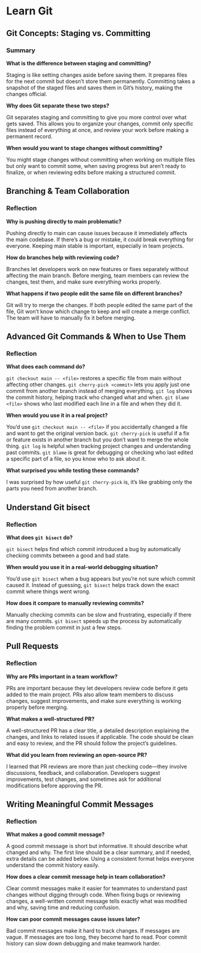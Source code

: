 # Learn Git

## Git Concepts: Staging vs. Committing

### Summary

**What is the difference between staging and committing?**

Staging is like setting changes aside before saving them. It prepares files for the next commit but doesn’t store them permanently. Committing takes a snapshot of the staged files and saves them in Git’s history, making the changes official.

**Why does Git separate these two steps?**

Git separates staging and committing to give you more control over what gets saved. This allows you to organize your changes, commit only specific files instead of everything at once, and review your work before making a permanent record.

**When would you want to stage changes without committing?**

You might stage changes without committing when working on multiple files but only want to commit some, when saving progress but aren’t ready to finalize, or when reviewing edits before making a structured commit.

## Branching & Team Collaboration

### Reflection

**Why is pushing directly to main problematic?**

Pushing directly to main can cause issues because it immediately affects the main codebase. If there’s a bug or mistake, it could break everything for everyone. Keeping main stable is important, especially in team projects.

**How do branches help with reviewing code?**

Branches let developers work on new features or fixes separately without affecting the main branch. Before merging, team members can review the changes, test them, and make sure everything works properly.

**What happens if two people edit the same file on different branches?**

Git will try to merge the changes. If both people edited the same part of the file, Git won’t know which change to keep and will create a merge conflict. The team will have to manually fix it before merging.

## Advanced Git Commands & When to Use Them

### Reflection

**What does each command do?**

`git checkout main -- <file>` restores a specific file from main without affecting other changes. `git cherry-pick <commit>` lets you apply just one commit from another branch instead of merging everything. `git log` shows the commit history, helping track who changed what and when. `git blame <file>` shows who last modified each line in a file and when they did it.

**When would you use it in a real project?**

You’d use `git checkout main -- <file>` if you accidentally changed a file and want to get the original version back. `git cherry-pick` is useful if a fix or feature exists in another branch but you don’t want to merge the whole thing. `git log` is helpful when tracking project changes and understanding past commits. `git blame` is great for debugging or checking who last edited a specific part of a file, so you know who to ask about it.

**What surprised you while testing these commands?**

I was surprised by how useful `git cherry-pick` is, it’s like grabbing only the parts you need from another branch.

## Understand Git bisect

### Reflection

**What does `git bisect` do?**

`git bisect` helps find which commit introduced a bug by automatically checking commits between a good and bad state.

**When would you use it in a real-world debugging situation?**

You’d use `git bisect` when a bug appears but you’re not sure which commit caused it. Instead of guessing, `git bisect` helps track down the exact commit where things went wrong.

**How does it compare to manually reviewing commits?**

Manually checking commits can be slow and frustrating, especially if there are many commits. `git bisect` speeds up the process by automatically finding the problem commit in just a few steps.

## Pull Requests

### Reflection

**Why are PRs important in a team workflow?**

PRs are important because they let developers review code before it gets added to the main project. PRs also allow team members to discuss changes, suggest improvements, and make sure everything is working properly before merging.

**What makes a well-structured PR?**

A well-structured PR has a clear title, a detailed description explaining the changes, and links to related issues if applicable. The code should be clean and easy to review, and the PR should follow the project’s guidelines.

**What did you learn from reviewing an open-source PR?**

I learned that PR reviews are more than just checking code—they involve discussions, feedback, and collaboration. Developers suggest improvements, test changes, and sometimes ask for additional modifications before approving the PR.

## Writing Meaningful Commit Messages

### Reflection

**What makes a good commit message?**

A good commit message is short but informative. It should describe what changed and why. The first line should be a clear summary, and if needed, extra details can be added below. Using a consistent format helps everyone understand the commit history easily.

**How does a clear commit message help in team collaboration?**

Clear commit messages make it easier for teammates to understand past changes without digging through code. When fixing bugs or reviewing changes, a well-written commit message tells exactly what was modified and why, saving time and reducing confusion.

**How can poor commit messages cause issues later?**

Bad commit messages make it hard to track changes. If messages are vague. If messages are too long, they become hard to read. Poor commit history can slow down debugging and make teamwork harder.
